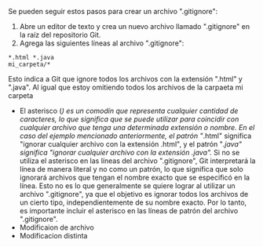 Se pueden seguir estos pasos para crear un archivo ".gitignore":
1.  Abre un editor de texto y crea un nuevo archivo llamado ".gitignore" en la raíz del repositorio Git.
2.  Agrega las siguientes líneas al archivo ".gitignore":
```
*.html *.java
mi_carpeta/*
```

Esto indica a Git que ignore todos los archivos con la extensión ".html" y ".java". Al igual que estoy omitiendo todos los archivos de la carpaeta mi carpeta
- El asterisco (_) es un comodín que representa cualquier cantidad de caracteres, lo que significa que se puede utilizar para coincidir con cualquier archivo que tenga una determinada extensión o nombre. En el caso del ejemplo mencionado anteriormente, el patrón "_.html" significa "ignorar cualquier archivo con la extensión .html", y el patrón "*.java" significa "ignorar cualquier archivo con la extensión .java".*
Si no se utiliza el asterisco en las líneas del archivo ".gitignore", Git interpretará la línea de manera literal y no como un patrón, lo que significa que solo ignorará archivos que tengan el nombre exacto que se especificó en la línea. Esto no es lo que generalmente se quiere lograr al utilizar un archivo ".gitignore", ya que el objetivo es ignorar todos los archivos de un cierto tipo, independientemente de su nombre exacto. Por lo tanto, es importante incluir el asterisco en las líneas de patrón del archivo ".gitignore".
- Modificaion de archivo
- Modificacion distinta
